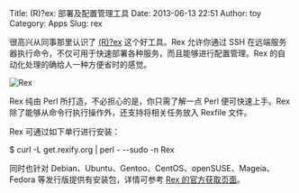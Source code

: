 Title: (R)?ex: 部署及配置管理工具
Date: 2013-06-13 22:51
Author: toy
Category: Apps
Slug: rex

很高兴从同事那里认识了 [(R)?ex][r] 这个好工具。Rex 允许你通过 SSH
在远端服务器执行命令，不仅可用于快速部署各种服务，而且能够进行配置管理。Rex
的自动化处理的确给人一种方便省时的感觉。

![Rex](http://lt-file.b0.upaiyun.com/files/2013/06/rex.png)

Rex 纯由 Perl 所打造，不必担心的是，你只需了解一点 Perl
便可快速上手。Rex 除了能够从命令行执行操作外，还支持将相关任务放入
Rexfile 文件。

Rex 可通过如下单行进行安装：

$ curl -L get.rexify.org | perl - --sudo -n Rex

同时也针对 Debian、Ubuntu、Gentoo、CentOS、openSUSE、Mageia、Fedora
等发行版提供有安装包，详情可参考 [Rex 的官方获取页面][g]。

[r]: http://rexify.org/  
[g]: http://rexify.org/get/index.html
